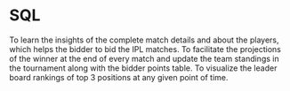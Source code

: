 # SQL
To learn the insights of the complete match details and about the players, which helps the bidder to bid the IPL matches. To facilitate the projections of the winner at the end of every match and update the team standings in the tournament along with the bidder points table. To visualize the leader board rankings of top 3 positions at any given point of time.
